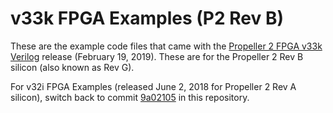 # v33k FPGA Examples (P2 Rev B)
These are the example code files that came with the [Propeller 2 FPGA v33k Verilog](https://github.com/parallaxinc/propeller/releases/download/v33k/Prop2_FPGA_v33k.zip) release (February 19, 2019).  These are for the Propeller 2 Rev B silicon (also known as Rev G).

For v32i FPGA Examples (released June 2, 2018 for Propeller 2 Rev A silicon), switch back to commit [9a02105](https://github.com/parallaxinc/propeller/commit/9a02105ed8db0f0d6c8b72d0f91c5d161b40d0da) in this repository.
